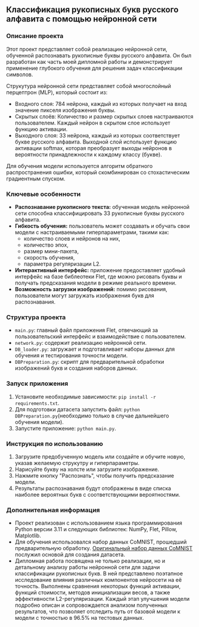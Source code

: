 ## Классификация рукописных букв русского алфавита с помощью нейронной сети

### Описание проекта

Этот проект представляет собой реализацию нейронной сети, обученной распознавать рукописные буквы русского алфавита. Он был разработан как часть моей дипломной работы и демонстрирует применение глубокого обучения для решения задач классификации символов.

Струкутура нейронной сети представляет собой многослойный перцептрон (MLP), который состоит из:
- Входного слоя: 784 нейрона, каждый из которых получает на вход значение пикселя изображения буквы.
- Скрытых слоёв: Количество и размер скрытых слоев настраиваются пользователем. Каждый нейрон в скрытом слое использует функцию активации.
- Выходного слоя: 33 нейрона, каждый из которых соответствует букве русского алфавита. Выходной слой использует функцию активации softmax, которая преобразует выходы нейронов в вероятности принадлежности к каждому классу (букве).

Для обучения модели используется алгоритм обратного распространения ошибки, который скомбинирован со стохастическим градиентным спуском.

### Ключевые особенности

- **Распознавание рукописного текста:** обученная модель нейронной сети способна классифицировать 33 рукописные буквы русского алфавита.
- **Гибкость обучения:** пользователь может создавать и обучать свои модели с настраиваемыми гиперпараметрами, такими как: 
  - количество слоев и нейронов на них,
  - количество эпох,
  - размер мини-пакета,
  - скорость обучения,
  - параметра регуляризации L2. 
- **Интерактивный интерфейс:** приложение предоставляет удобный интерфейс на базе библеотеки Flet, где можно рисовать буквы и получать предсказания модели в режиме реального времени.
- **Возможность загрузки изображений:** помимо рисования, пользователи могут загружать изображения букв для распознавания.

### Структура проекта

- `main.py`: главный файл приложения Flet, отвечающий за пользовательский интерфейс и взаимодействие с пользователем.
- `network.py`: содержит реализацию нейронной сети.
- `DB_loader.py`:  загружает и подготавливает наборы данных для обучения и тестирования точности модели. 
- `DBPreparation.py`:  скрипт для предварительной обработки изображений букв и создания наборов данных.
### Запуск приложения

1. Установите необходимые зависимости: `pip install -r requirements.txt`.
2. Для подготовки датасета запустить файл: `python DBPreparation.py`(необходимо только в случае дальнейшего обучения модели).
3. Запустите приложение: `python main.py`.

### Инструкция по использованию

1. Загрузите предобученную модель или создайте и обучите новую, указав желаемую струкутру и гиперпараметры. 
2. Нарисуйте букву на холсте или загрузите изображение.
3. Нажмите кнопку "Распознать", чтобы получить предсказание модели.
4. Результаты распознавания будут отображены в виде списка наиболее вероятных букв с соответствующими вероятностями. 

### Дополнительная информация

- Проект реализован с использованием языка программирования Python версии 3.11 и следующих библиотек: NumPy, Flet, Pillow, Matplotlib.
- Для обучения использовался набор данных CoMNIST, прошедший предварительную обработку. [Оригинальный набор данных CoMNIST](https://github.com/GregVial/CoMNIST) послужил основой для создания датасета.
- Дипломная работа посвящена не только реализации, но и детальному анализу работы нейронной сети для задачи классификации рукописных букв. В ней представлено поэтапное исследование влияния различных компонентов нейросети на её точность. Выполнены сравнения некоторых функций активации, функций стоимости, методов инициализации весов, а также эффективности L2-регуляризации. Каждый этап улучшения модели подробно описан и сопровождается анализом полученных результатов, что позволяет отследить путь от базовой модели к модели с точностью в 96.5% на тестовых данных.